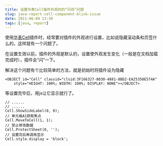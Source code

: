 ```yaml
---
title: 设置华表Cell插件外观时的“闪烁”问题
slug: java-report-cell-component-blink-issue
date: 2011-06-09 13:39
tags: [java, report]
---
```


使用[华表Cell][1]插件时，经常要对插件的外观进行设置，比如说隐藏滚动条和页签什么的，这样就有一个问题了。

在设置生效以前，插件的外观是默认的，设置使外观发生变化（一般是在文档加载完成时），插件会“闪”一下。

解决这个问题有个比较简单的方法，就是初始时将插件设为隐藏

    <OBJECT id="Cell" classid="clsid:3F166327-8030-4881-8BD2-EA25350E574A"
        style="HEIGHT: 100%; WIDTH: 100%; DISPLAY: NONE"></OBJECT>

等设置完毕后，用js让它显示就行了。

    // ......
    // ......
    Cell.ShowSideLabel(0, 0);
    // 单元格A1获取焦点
    Cell.MoveToCell(1, 1);
    // 禁止修改数据
    Cell.ProtectSheet(0, '');
    // 设置完后再调用显示
    Cell.style.display = 'block';

[1]: http://www.cellsoft.cc/
